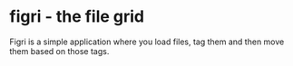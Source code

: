 # figri - the file grid

Figri is a simple application where you load files, tag them and then move them based on those tags.
